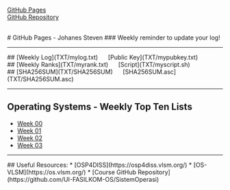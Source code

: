 [GitHub Pages](https://johanessteven19.github.io/os202/) <br>
[GitHub Repository](https://github.com/johanessteven19/os202/)

<br>
# GitHub Pages - Johanes Steven
### Weekly reminder to update your log!

<hr>
## [Weekly Log](TXT/mylog.txt) &nbsp;&nbsp;&nbsp;&nbsp; [Public Key](TXT/mypubkey.txt)<br>
## [Weekly Ranks](TXT/myrank.txt) &nbsp;&nbsp;&nbsp;&nbsp; [Script](TXT/myscript.sh)<br>
## [SHA256SUM](TXT/SHA256SUM) &nbsp;&nbsp;&nbsp;&nbsp; [SHA256SUM.asc](TXT/SHA256SUM.asc)

<hr>

## Operating Systems -  Weekly Top Ten Lists
* [Week 00](W00/)
* [Week 01](W01/)
* [Week 02](W02/)
* [Week 03](W03/)
<hr>
## Useful Resources:
* [OSP4DISS](https://osp4diss.vlsm.org/)
* [OS-VLSM](https://os.vlsm.org/)
* [Course GitHub Repository](https://github.com/UI-FASILKOM-OS/SistemOperasi)
